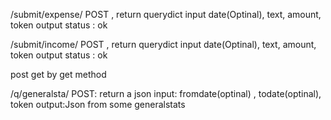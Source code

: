 /submit/expense/
POST , return querydict
input date(Optinal), text, amount, token
output status : ok

/submit/income/
POST , return querydict
input date(Optinal), text, amount, token
output status : ok

post get by get method


/q/generalsta/
POST: return a json
input: fromdate(optinal) , todate(optinal), token
output:Json from some generalstats
